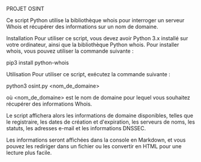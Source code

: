 PROJET OSINT

Ce script Python utilise la bibliothèque whois pour interroger un serveur Whois et récupérer des informations sur un nom de domaine.

Installation
Pour utiliser ce script, vous devez avoir Python 3.x installé sur votre ordinateur, ainsi que la bibliothèque Python whois. Pour installer whois, vous pouvez utiliser la commande suivante :

pip3 install python-whois

Utilisation
Pour utiliser ce script, exécutez la commande suivante :

python3 osint.py <nom_de_domaine>

où <nom_de_domaine> est le nom de domaine pour lequel vous souhaitez récupérer des informations Whois.

Le script affichera alors les informations de domaine disponibles, telles que le registraire, les dates de création et d'expiration, les serveurs de noms, les statuts, les adresses e-mail et les informations DNSSEC.

Les informations seront affichées dans la console en Markdown, et vous pouvez les rediriger dans un fichier ou les convertir en HTML pour une lecture plus facile.


